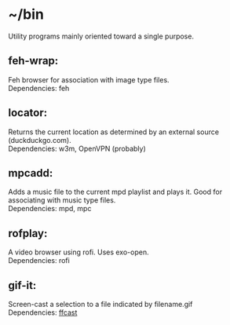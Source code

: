 ~/bin
==================

Utility programs mainly oriented toward a single purpose.

feh-wrap:
------------------
  Feh browser for association with image type files.  
  Dependencies: feh

locator:
------------------
   Returns the current location as determined by an external source (duckduckgo.com).  
   Dependencies: w3m, OpenVPN (probably)

mpcadd:
------------------
   Adds a music file to the current mpd playlist and plays it. Good for associating with music type files.  
   Dependencies: mpd, mpc

rofplay:
------------------
   A video browser using rofi. Uses exo-open.  
   Dependencies: rofi

gif-it:
------------------
   Screen-cast a selection to a file indicated by filename.gif  
   Dependencies: [ffcast](https://github.com/lolilolicon/ffcast)
